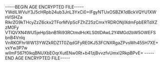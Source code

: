 -----BEGIN AGE ENCRYPTED FILE-----
YWdlLWVuY3J5cHRpb24ub3JnL3YxCi0+IFgyNTUxOSBZK1dBckVQYU1XWnVlSHZa
RlkrZG9kTHcyZzZ6ckx2TForMVpScFZhZ25zCmxYRDRONjlXdmFpbERTdXZzM0Fy
VTlQVXN4WU5jeHpSbnB1Ri93RCtmdHcKLS0tIDAwL2Y4MGd2bW5OWEFSbnB4Vnlq
VnRKOFhrWW13YWZkRDZ1T0ZqdGFyRE0KJ53FCNXRgaZPvsWh455H7XE+vxYw3P7w
wlImF567f0lkqBNUXbEOqrXutENw0Rt+b41zjBvvzfvUmxl2RkpBPvE=
-----END AGE ENCRYPTED FILE-----
